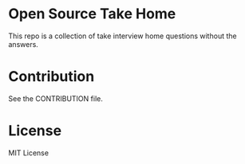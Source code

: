 # Open Source Take Home

This repo is a collection of take interview home questions without the answers.

# Contribution

See the CONTRIBUTION file.

# License 

MIT License

